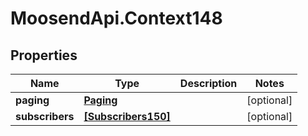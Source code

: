 # MoosendApi.Context148

## Properties
Name | Type | Description | Notes
------------ | ------------- | ------------- | -------------
**paging** | [**Paging**](Paging.md) |  | [optional] 
**subscribers** | [**[Subscribers150]**](Subscribers150.md) |  | [optional] 


